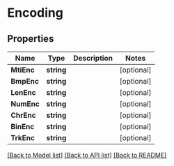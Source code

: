 # Encoding

## Properties

Name | Type | Description | Notes
------------ | ------------- | ------------- | -------------
**MtiEnc** | **string** |  | [optional] 
**BmpEnc** | **string** |  | [optional] 
**LenEnc** | **string** |  | [optional] 
**NumEnc** | **string** |  | [optional] 
**ChrEnc** | **string** |  | [optional] 
**BinEnc** | **string** |  | [optional] 
**TrkEnc** | **string** |  | [optional] 

[[Back to Model list]](../README.md#documentation-for-models) [[Back to API list]](../README.md#documentation-for-api-endpoints) [[Back to README]](../README.md)


